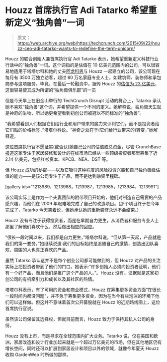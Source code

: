 # Houzz 首席执行官 Adi Tatarko 希望重新定义“独角兽”一词

> 原文：<https://web.archive.org/web/https://techcrunch.com/2015/09/22/houzz-ceo-adi-tatarko-wants-to-redefine-the-term-unicorn/>

Houzz 的联合创始人兼首席执行官 Adi Tatarko 表示，她希望重新定义科技行业行话中的“独角兽”一词。这个词指的是估值在 10 亿美元范围内的公司，可以很容易地适用于塔塔尔科和她的丈夫[阿龙科恩](https://web.archive.org/web/20221006205938/https://www.crunchbase.com/person/alon-cohen-2)与 Houzz 一起建立的公司，该公司现在每月有 3500 万独立访客，超过 80 万名家庭专业人士，如建筑师、装修师和承包商参与这项服务。毕竟，在最后一轮融资中，据传 Houzz 的[估值为 23 亿美元](https://web.archive.org/web/20221006205938/https://beta.techcrunch.com/2014/06/02/houzz-on-fire/)，这很容易使其成为所谓的“独角兽俱乐部”的一员

但是今天早上在旧金山举行的 TechCrunch Disrupt 活动的舞台上，Tatarko 承认她不喜欢“独角兽”这个词，并希望提供一个不同的定义。她解释说，独角兽天生就是神奇的生物，所以她更希望看到初创公司被冠以不同标准的“独角兽”。

“我希望看到人们根据它们给行业和用户带来的魔力来评判它们，而不是投资者给它们贴的价格标签，”塔塔尔科说。“神奇之处在于(它们给行业带来的)转变，”她解释道。

这位首席执行官不愿证实(或否认)她自己公司的估值或总资金，尽管 CrunchBase [报道](https://web.archive.org/web/20221006205938/https://www.crunchbase.com/organization/houzz)这家专注于家居装修和设计的在线市场已经从一些顶级投资者那里筹集了近 2.14 亿美元，包括红杉资本、KPCB、NEA、DST 等。

但 Houzz 成功的秘密——以及它吸引这种程度的风险投资兴趣和自己独角兽级估值的能力——是该公司专注于产品，而不是达到融资里程碑。

[gallery ids="1213989，1213988，1213987，1213985，1213984，1213991"]

该公司实际上是作为一个夫妻团队的附带项目开始的，他们对制造自己需要的产品感兴趣，而他们在 2009 年艰难地完成了自己的改造项目。(那个项目终于在今年完成了，Tatarko 今天笑着说，但她承认她的重新装修永远不会结束。)

Houzz 没有专注于获得投资者，而是在早期自力更生，从消费者和服务专业人士那里了解他们喜欢什么，然后做出相应的回应。

“很长一段时间以来，我们都是自力更生，”塔塔尔科说，“但从第一天起，产品就是我们的第一要务。”她继续说道:我们的目标始终是追随自己的激情，创造出团队喜欢、周围的人也真正喜欢的产品。

虽然 Tatarko 承认这并不是每个创业公司都可能做到的，但 Houzz 对产品的关注实际上把投资者带到了他们的门口。她表示:“许多创始人必须向投资者证明，他们有一个好产品，而且他们是推广这个产品的人。”。Houzz 没有。证据就是这家初创公司的有机牵引力和成长以及其社区的热情。

塔塔尔科表示，有了可用的资金和商业模式，Houzz 在筹集更多资金方面“在很长一段时间内都没问题”，并不急于筹集更多资金，因为在当今有些泡沫的环境下他们可以这样做。但这并不意味着首次公开募股就在 Houzz 的近期路线图上，这位首席执行官说。

虽然该公司保留其选择权，但就目前而言，Houzz 致力于保持其私人公司的身份。

Houzz 没有上市，而是寻求在全球范围内扩大业务。Tatarko 说，仅在美国和欧洲，家居改造和设计行业加起来就是一个超过万亿美元的市场，但在其他地区仍有增长空间，同时还可以扩展到家居设计和项目以外的领域，就像今年夏天 Houzz 收购 GardenWeb 时所做的那样。